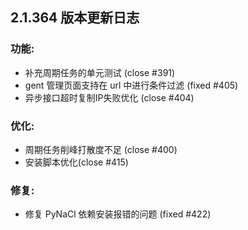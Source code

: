
## 2.1.364 版本更新日志


### 功能: 
  * 补充周期任务的单元测试 (close #391)
  * gent 管理页面支持在 url 中进行条件过滤 (fixed #405)
  * 异步接口超时复制IP失败优化 (close #404)

### 优化: 
  * 周期任务削峰打散度不足 (close #400)
  * 安装脚本优化(close #415)

### 修复: 
  * 修复 PyNaCl 依赖安装报错的问题 (fixed #422)
